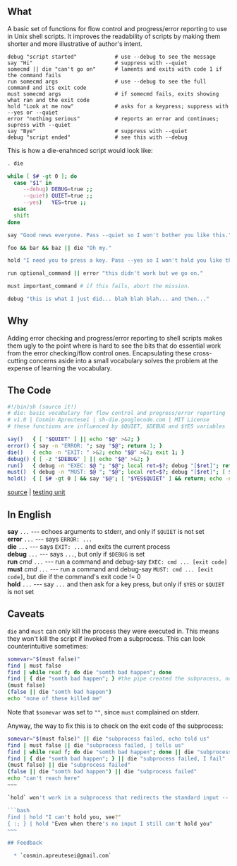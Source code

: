 ## What

A basic set of functions for flow control and progress/error reporting to use in Unix shell scripts.
It improves the readability of scripts by making them shorter and more illustrative of author's intent.

```
debug "script started"            # use --debug to see the message
say "Hi"                          # suppress with --quiet
somecmd || die "can't go on"      # laments and exits with code 1 if the command fails 
run somecmd args                  # use --debug to see the full command and its exit code 
must somecmd args                 # if somecmd fails, exits showing what ran and the exit code
hold "Look at me now"             # asks for a keypress; suppress with --yes or --quiet
error "nothing serious"           # reports an error and continues; supress with --quiet
say "Bye"                         # suppress with --quiet
debug "script ended"              # see this with --debug
```

This is how a die-enahnced script would look like:

```bash
. die

while [ $# -gt 0 ]; do
  case "$1" in
	 --debug) DEBUG=true ;;
	 --quiet) QUIET=true ;;
	 --yes)   YES=true ;;
  esac
  shift
done

say "Good news everyone. Pass --quiet so I won't bother you like this."

foo && bar && baz || die "Oh my."

hold "I need you to press a key. Pass --yes so I won't hold you like this."

run optional_command || error "this didn't work but we go on."

must important_command # if this fails, abort the mission.

debug "this is what I just did... blah blah blah... and then..."

```

## Why

Adding error checking and progress/error reporting to shell scripts makes them ugly to the point where is hard to see the bits that do essential work from the error checking/flow control ones. Encapsulating these cross-cutting concerns aside into a small vocabulary solves the problem at the expense of learning the vocabulary.

## The Code

```bash
#!/bin/sh (source it!)
# die: basic vocabulary for flow control and progress/error reporting
# v1.0 | Cosmin Apreutesei | sh-die.googlecode.com | MIT License
# these functions are influenced by $QUIET, $DEBUG and $YES variables

say()   { [ "$QUIET" ] || echo "$@" >&2; }
error() { say -n "ERROR: "; say "$@"; return 1; }
die()   { echo -n "EXIT: " >&2; echo "$@" >&2; exit 1; }
debug() { [ -z "$DEBUG" ] || echo "$@" >&2; }
run()   { debug -n "EXEC: $@ "; "$@"; local ret=$?; debug "[$ret]"; return $ret; }
must()  { debug -n "MUST: $@ "; "$@"; local ret=$?; debug "[$ret]"; [ $ret == 0 ] || die "$@ [$ret]"; }
hold()  { [ $# -gt 0 ] && say "$@"; [ "$YES$QUIET" ] && return; echo -n "Press ENTER to continue, or ^C to quit."; read; }
```
[source](https://raw.github.com/capr/die/master/die) | [testing unit](https://raw.github.com/capr/die/master/die-test)

## In English

**say** `...`         --- echoes arguments to stderr, and only if `$QUIET` is not set <br>
**error** `...`       --- says `ERROR: ...` <br>
**die** `...`         --- says `EXIT: ...` and exits the current process <br>
**debug** `...`       --- says `...`, but only if `$DEBUG` is set <br>
**run** _cmd_ `...`   --- run a command and debug-say `EXEC: cmd ... [exit code]` <br>
**must** _cmd_ `...`  --- run a command and debug-say `MUST: cmd ... [exit code]`, but die if the command's exit code != 0 <br>
**hold** `...`        --- say `...` and then ask for a key press, but only if `$YES` or `$QUIET` is not set

## Caveats

`die` and `must` can only kill the process they were executed in. This means they won't kill the script if invoked from a subprocess. This can look counterintuitive sometimes:

```bash
somevar="$(must false)"
find | must false
find | while read f; do die "somth bad happen"; done
find | { die "somth bad happen"; } #the pipe created the subprocess, not the braces
(must false)
(false || die "somth bad happen")
echo "none of these killed me"
```
Note that `$somevar` was set to `""`, since `must` complained on stderr. 

Anyway, the way to fix this is to check on the exit code of the subprocess:

```bash
somevar="$(must false)" || die "subprocess failed, echo told us"
find | must false || die "subprocess failed, | tells us"
find | while read f; do die "somth bad happen"; done || die "subprocess failed, I fail"
find | { die "somth bad happen"; } || die "subprocess failed, I fail"
(must false) || die "subprocess failed"
(false || die "somth bad happen") || die "subprocess failed"
echo "can't reach here"
~~~

`hold` won't work in a subprocess that redirects the standard input -- not only that, it will eat one line of the input as well!

```bash
find | hold "I can't hold you, see?"
{ :; } | hold "Even when there's no input I still can't hold you"
~~~

## Feedback

  * `cosmin.apreutesei@gmail.com`

